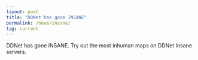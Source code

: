 ```yaml
---
layout: post
title: "DDNet has gone INSANE"
permalink: /news/insane/
tag: current
---
```


DDNet has gone INSANE. Try out the most inhuman maps on DDNet Insane servers.
